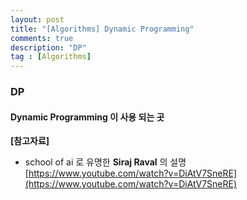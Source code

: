 ```yaml
---
layout: post
title: "[Algorithms] Dynamic Programming"
comments: true
description: "DP"
tag : [Algorithms]
---
```


### DP




#### Dynamic Programming 이 사용 되는 곳

**[참고자료]**

- school of ai 로 유명한 **Siraj Raval** 의 설명
[https://www.youtube.com/watch?v=DiAtV7SneRE](https://www.youtube.com/watch?v=DiAtV7SneRE)